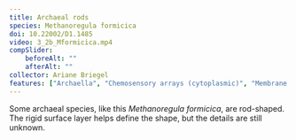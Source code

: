 ```yaml
---
title: Archaeal rods
species: Methanoregula formicica 
doi: 10.22002/D1.1485
video: 3_2b_Mformicica.mp4
compSlider:
    beforeAlt: ""
    afterAlt: ""
collector: Ariane Briegel
features: ["Archaella", "Chemosensory arrays (cytoplasmic)", "Membrane (monoderm)", "Ribosomes", "Surface layer", "Unidentified structures"]
---
```


Some archaeal species, like this *Methanoregula formicica*, are rod-shaped. The rigid surface layer helps define the shape, but the details are still unknown.

